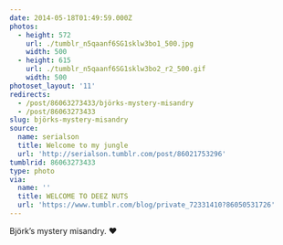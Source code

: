 ```yaml
---
date: 2014-05-18T01:49:59.000Z
photos:
  - height: 572
    url: ./tumblr_n5qaanf6SG1sklw3bo1_500.jpg
    width: 500
  - height: 615
    url: ./tumblr_n5qaanf6SG1sklw3bo2_r2_500.gif
    width: 500
photoset_layout: '11'
redirects:
  - /post/86063273433/björks-mystery-misandry
  - /post/86063273433
slug: björks-mystery-misandry
source:
  name: serialson
  title: Welcome to my jungle
  url: 'http://serialson.tumblr.com/post/86021753296'
tumblrid: 86063273433
type: photo
via:
  name: ''
  title: WELCOME TO DEEZ NUTS
  url: 'https://www.tumblr.com/blog/private_72331410?86050531726'
---
```

<p>Björk&rsquo;s mystery misandry. ❤️</p>
